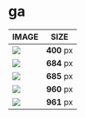 # ga

| IMAGE | SIZE |
|-------|:----:|
| ![](images/fmd_ga_400x300.jpg) | **400** px |
| ![](images/fmd_ga_684x600.jpg) | **684** px |
| ![](images/fmd_ga_685x600.jpg) | **685** px |
| ![](images/fmd_ga_960x800.jpg) | **960** px |
| ![](images/fmd_ga_961x800.jpg) | **961** px |

